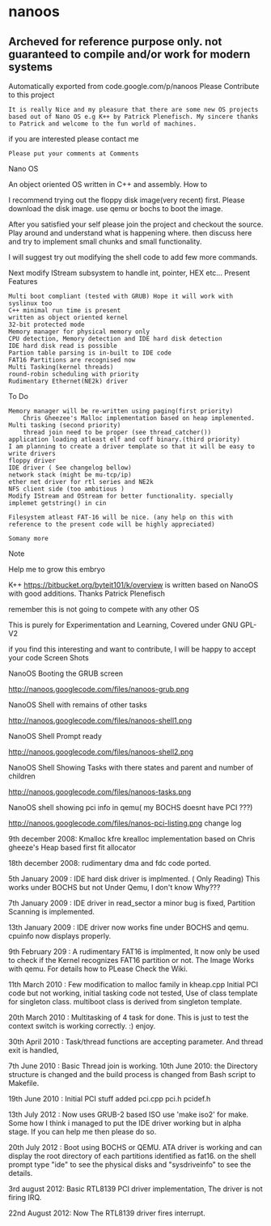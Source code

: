 # nanoos
## Archeved for reference purpose only. not guaranteed to compile and/or work for modern systems
Automatically exported from code.google.com/p/nanoos
Please Contribute to this project

    It is really Nice and my pleasure that there are some new OS projects based out of Nano OS e.g K++ by Patrick Plenefisch. My sincere thanks to Patrick and welcome to the fun world of machines.

if you are interested please contact me

    Please put your comments at Comments

Nano OS

An object oriented OS written in C++ and assembly.
How to

I recommend trying out the floppy disk image(very recent) first. Please download the disk image. use qemu or bochs to boot the image.

After you satisfied your self please join the project and checkout the source. Play around and understand what is happening where. then discuss here and try to implement small chunks and small functionality.

I will suggest try out modifying the shell code to add few more commands.

Next modify IStream subsystem to handle int, pointer, HEX etc...
Present Features

    Multi boot compliant (tested with GRUB) Hope it will work with syslinux too
    C++ minimal run time is present
    written as object oriented kernel
    32-bit protected mode
    Memory manager for physical memory only
    CPU detection, Memory detection and IDE hard disk detection
    IDE hard disk read is possible
    Partion table parsing is in-built to IDE code
    FAT16 Partitions are recognised now
    Multi Tasking(kernel threads)
    round-robin scheduling with priority
    Rudimentary Ethernet(NE2k) driver

To Do

    Memory manager will be re-written using paging(first priority)
        Chris Gheezee's Malloc implementation based on heap implemented.
    Multi tasking (second priority)
        thread join need to be proper (see thread_catcher())
    application loading atleast elf and coff binary.(third priority)
    I am planning to create a driver template so that it will be easy to write drivers
    floppy driver
    IDE driver ( See changelog bellow)
    network stack (might be mu-tcp/ip)
    ether net driver for rtl series and NE2k
    NFS client side (too ambitious )
    Modify IStream and OStream for better functionality. specially implemet getstring() in cin

    Filesystem atleast FAT-16 will be nice. (any help on this with reference to the present code will be highly appreciated)

    Somany more

Note

Help me to grow this embryo

K++ https://bitbucket.org/byteit101/k/overview is written based on NanoOS with good additions. Thanks Patrick Plenefisch

remember this is not going to compete with any other OS

This is purely for Experimentation and Learning, Covered under GNU GPL-V2

if you find this interesting and want to contribute, I will be happy to accept your code
Screen Shots

NanoOS Booting the GRUB screen

http://nanoos.googlecode.com/files/nanoos-grub.png

NanoOS Shell with remains of other tasks

http://nanoos.googlecode.com/files/nanoos-shell1.png

NanoOS Shell Prompt ready

http://nanoos.googlecode.com/files/nanoos-shell2.png

NanoOS Shell Showing Tasks with there states and parent and number of children

http://nanoos.googlecode.com/files/nanoos-tasks.png

NanoOS shell showing pci info in qemu( my BOCHS doesnt have PCI ???)

http://nanoos.googlecode.com/files/nanos-pci-listing.png
change log

9th december 2008: Kmalloc kfre krealloc implementation based on Chris gheeze's Heap based first fit allocator

18th december 2008: rudimentary dma and fdc code ported.

5th January 2009 : IDE hard disk driver is implmented. ( Only Reading) This works under BOCHS but not Under Qemu, I don't know Why???

7th January 2009 : IDE driver in read_sector a minor bug is fixed, Partition Scanning is implemented.

13th January 2009 : IDE driver now works fine under BOCHS and qemu. cpuinfo now displays properly.

9th February 209 : A rudimentary FAT16 is implmented, It now only be used to check if the Kernel recognizes FAT16 partition or not. The Image Works with qemu. For details how to PLease Check the Wiki.

11th March 2010 : Few modification to malloc family in kheap.cpp Initial PCI code but not working, initial tasking code not tested, Use of class template for singleton class. multiboot class is derived from singleton template.

20th March 2010 : Multitasking of 4 task for done. This is just to test the context switch is working correctly. :) enjoy.

30th April 2010 : Task/thread functions are accepting parameter. And thread exit is handled,

7th June 2010 : Basic Thread join is working. 10th June 2010: the Directory structure is changed and the build process is changed from Bash script to Makefile.

19th June 2010 : Initial PCI stuff added pci.cpp pci.h pcidef.h

13th July 2012 : Now uses GRUB-2 based ISO use 'make iso2' for make. Some how I think i managed to put the IDE driver working but in alpha stage. If you can help me then please do so.

20th July 2012 : Boot using BOCHS or QEMU. ATA driver is working and can display the root directory of each partitions identified as fat16. on the shell prompt type "ide" to see the physical disks and "sysdriveinfo" to see the details.

3rd august 2012: Basic RTL8139 PCI driver implementation, The driver is not firing IRQ.

22nd August 2012: Now The RTL8139 driver fires interrupt.
